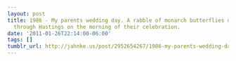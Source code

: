 ```yaml
---
layout: post
title: 1986 - My parents wedding day. A rabble of monarch butterflies decided to migrate
  through Hastings on the morning of their celebration.
date: '2011-01-26T22:14:00-06:00'
tags: []
tumblr_url: http://jahnke.us/post/2952654267/1986-my-parents-wedding-day-a-rabble-of-monarch
---
```

